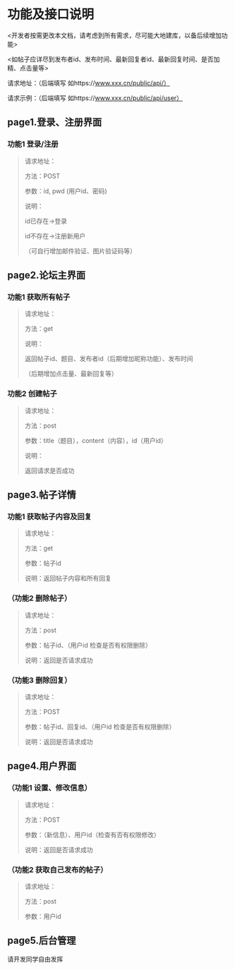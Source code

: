 # 功能及接口说明

<开发者按需更改本文档，请考虑到所有需求，尽可能大地建库，以备后续增加功能>

<如帖子应详尽到发布者id、发布时间、最新回复者id、最新回复时间、是否加精、点击量等>

请求地址：（后端填写 如https://www.xxx.cn/public/api/）

请求示例：（后端填写 如https://www.xxx.cn/public/api/user）

## page1.登录、注册界面

### 功能1 登录/注册

> 请求地址：
>
> 方法：POST
>
> 参数：id, pwd (用户id、密码)
>
> 说明：
>
> id已存在->登录
>
> id不存在->注册新用户
>
> （可自行增加邮件验证、图片验证码等）

## page2.论坛主界面

### 功能1 获取所有帖子

> 请求地址：
>
> 方法：get
>
> 说明：
>
> 返回帖子id、题目、发布者id（后期增加昵称功能）、发布时间
>
> （后期增加点击量、最新回复等）

### 功能2 创建帖子

> 请求地址：
>
> 方法：post
>
> 参数：title（题目），content（内容），id（用户id）
>
> 说明：
>
> 返回请求是否成功  

## page3.帖子详情

### 功能1 获取帖子内容及回复

> 请求地址：
>
> 方法：get
>
> 参数：帖子id
>
> 说明：返回帖子内容和所有回复

### （功能2 删除帖子）

> 请求地址：
>
> 方法：post
>
> 参数：帖子id、（用户id 检查是否有权限删除）
>
> 说明：返回是否请求成功

### （功能3 删除回复）

> 请求地址：
>
> 方法：POST
>
> 参数：帖子id、回复id、（用户id 检查是否有权限删除）
>
> 说明：返回是否请求成功

## page4.用户界面

### （功能1 设置、修改信息）

> 请求地址：
>
> 方法：POST
>
> 参数：（新信息）、用户id（检查有否有权限修改）
>
> 说明：返回是否请求成功

### （功能2 获取自己发布的帖子）

> 请求地址：
>
> 方法：post
>
> 参数：用户id

## page5.后台管理

请开发同学自由发挥

